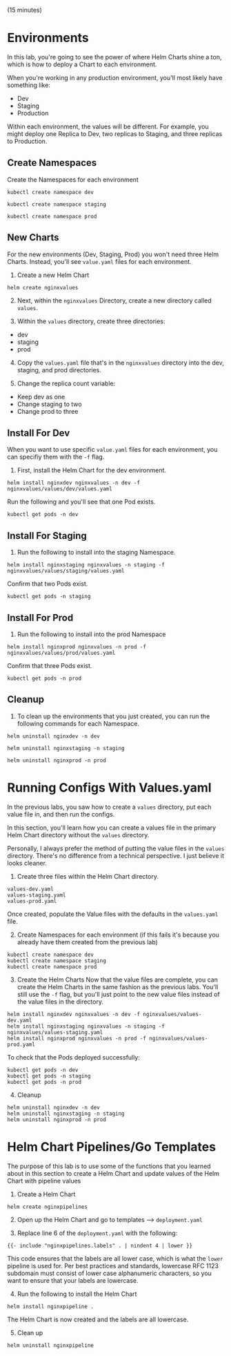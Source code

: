 (15 minutes)
# Environments

In this lab, you're going to see the power of where Helm Charts shine a ton, which is how to deploy a Chart to each environment.

When you're working in any production environment, you'll most likely have something like:
- Dev
- Staging
- Production

Within each environment, the values will be different. For example, you might deploy one Replica to Dev, two replicas to Staging, and three replicas to Production.

## Create Namespaces
Create the Namespaces for each environment

```
kubectl create namespace dev
```

```
kubectl create namespace staging
```

```
kubectl create namespace prod
```

## New Charts

For the new environments (Dev, Staging, Prod) you won't need three Helm Charts. Instead, you'll see `value.yaml` files for each environment.

1. Create a new Helm Chart
```
helm create nginxvalues
```

2. Next, within the `nginxvalues` Directory, create a new directory called `values`.

3. Within the `values` directory, create three directories:
- dev
- staging
- prod

4. Copy the `values.yaml` file that's in the `nginxvalues` directory into the dev, staging, and prod directories.

5. Change the replica count variable:
- Keep dev as one
- Change staging to two
- Change prod to three

## Install For Dev
When you want to use specific `value.yaml` files for each environment, you can specifiy them with the `-f` flag.
1. First, install the Helm Chart for the dev environment.
```
helm install nginxdev nginxvalues -n dev -f nginxvalues/values/dev/values.yaml
```

Run the following and you'll see that one Pod exists.
```
kubectl get pods -n dev
```

## Install For Staging
1. Run the following to install into the staging Namespace.

```
helm install nginxstaging nginxvalues -n staging -f nginxvalues/values/staging/values.yaml
```

Confirm that two Pods exist.
```
kubectl get pods -n staging
```

## Install For Prod
1. Run the following to install into the prod Namespace
```
helm install nginxprod nginxvalues -n prod -f nginxvalues/values/prod/values.yaml
```

Confirm that three Pods exist.
```
kubectl get pods -n prod
```

## Cleanup
1. To clean up the environments that you just created, you can run the following commands for each Namespace.

```
helm uninstall nginxdev -n dev
```

```
helm uninstall nginxstaging -n staging
```

```
helm uninstall nginxprod -n prod
```

# Running Configs With Values.yaml

In the previous labs, you saw how to create a `values` directory, put each value file in, and then run the configs.

In this section, you'll learn how you can create a values file in the primary Helm Chart directory without the `values` directory.

Personally, I always prefer the method of putting the value files in the `values` directory. There's no difference from a technical perspective. I just believe it looks cleaner.

1. Create three files within the Helm Chart directory.
```
values-dev.yaml
values-staging.yaml
values-prod.yaml
```

Once created, populate the Value files with the defaults in the `values.yaml` file.

2. Create Namespaces for each environment (if this fails it's because you already have them created from the previous lab)
```
kubectl create namespace dev
kubectl create namespace staging
kubectl create namespace prod
```

3. Create the Helm Charts
Now that the value files are complete, you can create the Helm Charts in the same fashion as the previous labs. You'll still use the `-f` flag, but you'll just point to the new value files instead of the value files in the directory.

```
helm install nginxdev nginxvalues -n dev -f nginxvalues/values-dev.yaml
helm install nginxstaging nginxvalues -n staging -f nginxvalues/values-staging.yaml
helm install nginxprod nginxvalues -n prod -f nginxvalues/values-prod.yaml
```
To check that the Pods deployed successfully:
```
kubectl get pods -n dev
kubectl get pods -n staging
kubectl get pods -n prod
```

4. Cleanup
```
helm uninstall nginxdev -n dev
helm uninstall nginxstaging -n staging
helm uninstall nginxprod -n prod
```

# Helm Chart Pipelines/Go Templates

The purpose of this lab is to use some of the functions that you learned about in this section to create a Helm Chart and update values of the Helm Chart with pipeline values

1. Create a Helm Chart
```
helm create nginxpipelines
```

2. Open up the Helm Chart and go to templates --> `deployment.yaml`

3. Replace line 6 of the `deployment.yaml` with the following:
```
{{- include "nginxpipelines.labels" . | nindent 4 | lower }}
```

This code ensures that the labels are all lower case, which is what the `lower` pipeline is used for. Per best practices and standards, lowercase RFC 1123 subdomain must consist of lower case alphanumeric characters, so you want to ensure that your labels are lowercase.

4. Run the following to install the Helm Chart
```
helm install nginxpipeline .
```

The Helm Chart is now created and the labels are all lowercase.

5. Clean up
```
helm uninstall nginxpipeline
```